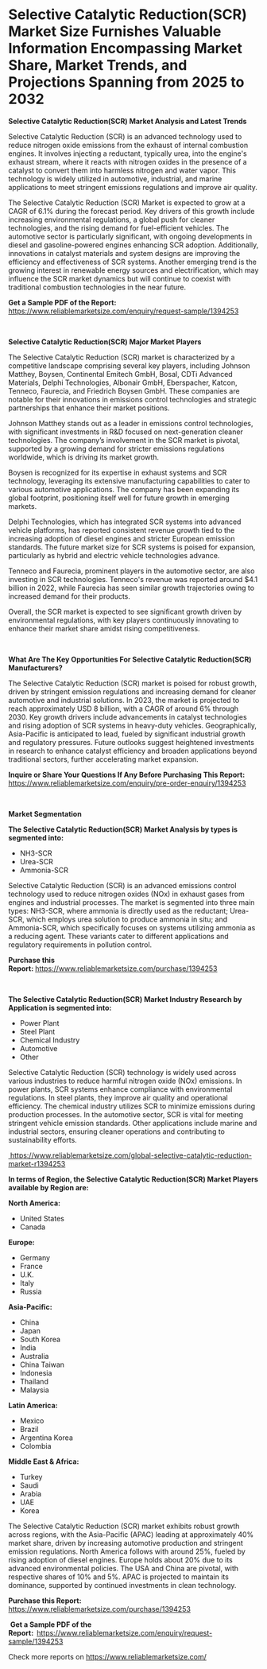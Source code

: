 <p><h1>Selective Catalytic Reduction(SCR) Market Size Furnishes Valuable Information Encompassing Market Share, Market Trends, and Projections Spanning from 2025 to 2032</h1></p><p><strong>Selective Catalytic Reduction(SCR) Market Analysis and Latest Trends</strong></p>
<p><p>Selective Catalytic Reduction (SCR) is an advanced technology used to reduce nitrogen oxide emissions from the exhaust of internal combustion engines. It involves injecting a reductant, typically urea, into the engine's exhaust stream, where it reacts with nitrogen oxides in the presence of a catalyst to convert them into harmless nitrogen and water vapor. This technology is widely utilized in automotive, industrial, and marine applications to meet stringent emissions regulations and improve air quality.</p><p>The Selective Catalytic Reduction (SCR) Market is expected to grow at a CAGR of 6.1% during the forecast period. Key drivers of this growth include increasing environmental regulations, a global push for cleaner technologies, and the rising demand for fuel-efficient vehicles. The automotive sector is particularly significant, with ongoing developments in diesel and gasoline-powered engines enhancing SCR adoption. Additionally, innovations in catalyst materials and system designs are improving the efficiency and effectiveness of SCR systems. Another emerging trend is the growing interest in renewable energy sources and electrification, which may influence the SCR market dynamics but will continue to coexist with traditional combustion technologies in the near future.</p></p>
<p><strong>Get a Sample PDF of the Report:&nbsp;</strong> <a href="https://www.reliablemarketsize.com/enquiry/request-sample/1394253?utm_campaign=2442&utm_medium=2&utm_source=Github&utm_content=ia&utm_term=22032025&utm_id=selective-catalytic-reductionscr">https://www.reliablemarketsize.com/enquiry/request-sample/1394253</a></p>
<p>&nbsp;</p>
<p><strong>Selective Catalytic Reduction(SCR) Major Market Players</strong></p>
<p><p>The Selective Catalytic Reduction (SCR) market is characterized by a competitive landscape comprising several key players, including Johnson Matthey, Boysen, Continental Emitech GmbH, Bosal, CDTi Advanced Materials, Delphi Technologies, Albonair GmbH, Eberspacher, Katcon, Tenneco, Faurecia, and Friedrich Boysen GmbH. These companies are notable for their innovations in emissions control technologies and strategic partnerships that enhance their market positions.</p><p>Johnson Matthey stands out as a leader in emissions control technologies, with significant investments in R&D focused on next-generation cleaner technologies. The company’s involvement in the SCR market is pivotal, supported by a growing demand for stricter emissions regulations worldwide, which is driving its market growth.</p><p>Boysen is recognized for its expertise in exhaust systems and SCR technology, leveraging its extensive manufacturing capabilities to cater to various automotive applications. The company has been expanding its global footprint, positioning itself well for future growth in emerging markets.</p><p>Delphi Technologies, which has integrated SCR systems into advanced vehicle platforms, has reported consistent revenue growth tied to the increasing adoption of diesel engines and stricter European emission standards. The future market size for SCR systems is poised for expansion, particularly as hybrid and electric vehicle technologies advance.</p><p>Tenneco and Faurecia, prominent players in the automotive sector, are also investing in SCR technologies. Tenneco's revenue was reported around $4.1 billion in 2022, while Faurecia has seen similar growth trajectories owing to increased demand for their products.</p><p>Overall, the SCR market is expected to see significant growth driven by environmental regulations, with key players continuously innovating to enhance their market share amidst rising competitiveness.</p></p>
<p>&nbsp;</p>
<p><strong>What Are The Key Opportunities For Selective Catalytic Reduction(SCR) Manufacturers?</strong></p>
<p><p>The Selective Catalytic Reduction (SCR) market is poised for robust growth, driven by stringent emission regulations and increasing demand for cleaner automotive and industrial solutions. In 2023, the market is projected to reach approximately USD 8 billion, with a CAGR of around 6% through 2030. Key growth drivers include advancements in catalyst technologies and rising adoption of SCR systems in heavy-duty vehicles. Geographically, Asia-Pacific is anticipated to lead, fueled by significant industrial growth and regulatory pressures. Future outlooks suggest heightened investments in research to enhance catalyst efficiency and broaden applications beyond traditional sectors, further accelerating market expansion.</p></p>
<p><strong>Inquire or Share Your Questions If Any Before Purchasing This Report:</strong> <a href="https://www.reliablemarketsize.com/enquiry/pre-order-enquiry/1394253?utm_campaign=2442&utm_medium=2&utm_source=Github&utm_content=ia&utm_term=22032025&utm_id=selective-catalytic-reductionscr">https://www.reliablemarketsize.com/enquiry/pre-order-enquiry/1394253</a></p>
<p>&nbsp;</p>
<p><strong>Market Segmentation</strong></p>
<p><strong>The Selective Catalytic Reduction(SCR) Market Analysis by types is segmented into:</strong></p>
<p><ul><li>NH3-SCR</li><li>Urea-SCR</li><li>Ammonia-SCR</li></ul></p>
<p><p>Selective Catalytic Reduction (SCR) is an advanced emissions control technology used to reduce nitrogen oxides (NOx) in exhaust gases from engines and industrial processes. The market is segmented into three main types: NH3-SCR, where ammonia is directly used as the reductant; Urea-SCR, which employs urea solution to produce ammonia in situ; and Ammonia-SCR, which specifically focuses on systems utilizing ammonia as a reducing agent. These variants cater to different applications and regulatory requirements in pollution control.</p></p>
<p><strong>Purchase this Report:&nbsp;</strong><a href="https://www.reliablemarketsize.com/purchase/1394253?utm_campaign=2442&utm_medium=2&utm_source=Github&utm_content=ia&utm_term=22032025&utm_id=selective-catalytic-reductionscr">https://www.reliablemarketsize.com/purchase/1394253</a></p>
<p>&nbsp;</p>
<p><strong>The Selective Catalytic Reduction(SCR) Market Industry Research by Application is segmented into:</strong></p>
<p><ul><li>Power Plant</li><li>Steel Plant</li><li>Chemical Industry</li><li>Automotive</li><li>Other</li></ul></p>
<p><p>Selective Catalytic Reduction (SCR) technology is widely used across various industries to reduce harmful nitrogen oxide (NOx) emissions. In power plants, SCR systems enhance compliance with environmental regulations. In steel plants, they improve air quality and operational efficiency. The chemical industry utilizes SCR to minimize emissions during production processes. In the automotive sector, SCR is vital for meeting stringent vehicle emission standards. Other applications include marine and industrial sectors, ensuring cleaner operations and contributing to sustainability efforts.</p></p>
<p><a href="https://www.reliablemarketsize.com/global-selective-catalytic-reduction-market-r1394253?utm_campaign=2442&utm_medium=2&utm_source=Github&utm_content=ia&utm_term=22032025&utm_id=selective-catalytic-reductionscr">&nbsp;https://www.reliablemarketsize.com/global-selective-catalytic-reduction-market-r1394253</a></p>
<p><strong>In terms of Region, the Selective Catalytic Reduction(SCR) Market Players available by Region are:</strong></p>
<p>
    <p> <strong> North America: </strong>
        <ul>
            <li>United States</li>
            <li>Canada</li>
        </ul>
        </p> 
    <p> <strong> Europe: </strong>
        <ul>
            <li>Germany</li>
            <li>France</li>
            <li>U.K.</li>
            <li>Italy</li>
            <li>Russia</li>
        </ul>
        </p> 
    <p> <strong> Asia-Pacific: </strong>
        <ul>
            <li>China</li>
            <li>Japan</li>
            <li>South Korea</li>
            <li>India</li>
            <li>Australia</li>
            <li>China Taiwan</li>
            <li>Indonesia</li>
            <li>Thailand</li>
            <li>Malaysia</li>
        </ul>
        </p> 
    <p> <strong> Latin America: </strong>
        <ul>
            <li>Mexico</li>
            <li>Brazil</li>
            <li>Argentina Korea</li>
            <li>Colombia</li>
        </ul>
        </p> 
    <p> <strong> Middle East & Africa: </strong>
        <ul>
            <li>Turkey</li>
            <li>Saudi</li>
            <li>Arabia</li>
            <li>UAE</li>
            <li>Korea</li>
        </ul>
    </p>
    </p>
<p><p>The Selective Catalytic Reduction (SCR) market exhibits robust growth across regions, with the Asia-Pacific (APAC) leading at approximately 40% market share, driven by increasing automotive production and stringent emission regulations. North America follows with around 25%, fueled by rising adoption of diesel engines. Europe holds about 20% due to its advanced environmental policies. The USA and China are pivotal, with respective shares of 10% and 5%. APAC is projected to maintain its dominance, supported by continued investments in clean technology.</p></p>
<p><strong>Purchase this Report: </strong><a href="https://www.reliablemarketsize.com/purchase/1394253?utm_campaign=2442&utm_medium=2&utm_source=Github&utm_content=ia&utm_term=22032025&utm_id=selective-catalytic-reductionscr">https://www.reliablemarketsize.com/purchase/1394253</a></p>
<p>&nbsp;<strong>Get a Sample PDF of the Report:&nbsp;&nbsp;</strong><a href="https://www.reliablemarketsize.com/enquiry/request-sample/1394253?utm_campaign=2442&utm_medium=2&utm_source=Github&utm_content=ia&utm_term=22032025&utm_id=selective-catalytic-reductionscr">https://www.reliablemarketsize.com/enquiry/request-sample/1394253</a></p>
<p><strong></strong></p>
<p>Check more reports on <a href="https://www.reliablemarketsize.com/?utm_campaign=2442&utm_medium=2&utm_source=Github&utm_content=ia&utm_term=22032025&utm_id=selective-catalytic-reductionscr">https://www.reliablemarketsize.com/</a></p>
